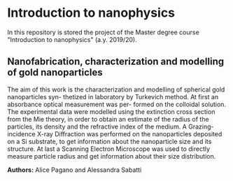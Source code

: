 # Introduction to nanophysics

In this repository is stored the project of the Master degree course "Introduction to nanophysics" (a.y. 2019/20).

## Nanofabrication, characterization and modelling of gold nanoparticles

The aim of this work is the characterization and modelling of spherical gold nanoparticles syn- thetized in laboratory by Turkevich method. At first an absorbance optical measurement was per- formed on the colloidal solution. The experimental data were modelled using the extinction cross section from the Mie theory, in order to obtain an estimate of the radius of the particles, its density and the refractive index of the medium. A Grazing-incidence X-ray Diffraction was performed on the nanoparticles deposited on a Si substrate, to get information about the nanoparticle size and its structure. At last a Scanning Electron Microscope was used to directly measure particle radius and get information about their size distribution.

**Authors:** Alice Pagano and Alessandra Sabatti
